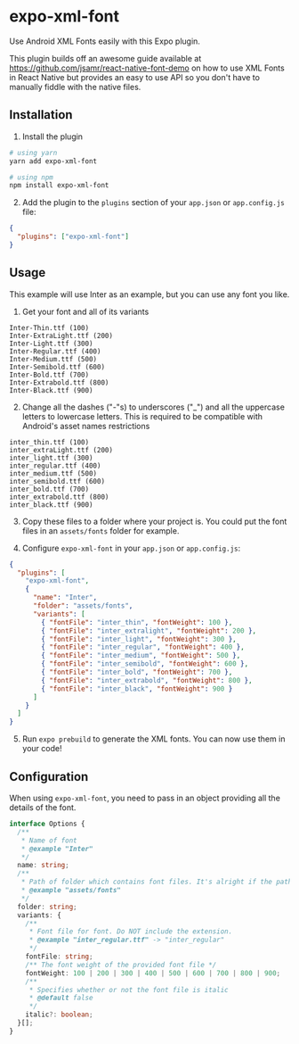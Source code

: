# expo-xml-font

Use Android XML Fonts easily with this Expo plugin.

This plugin builds off an awesome guide available at https://github.com/jsamr/react-native-font-demo on how to use XML Fonts in React Native but provides an easy to use API so you don't have to manually fiddle with the native files.

## Installation

1. Install the plugin

```bash
# using yarn
yarn add expo-xml-font

# using npm
npm install expo-xml-font
```

2. Add the plugin to the `plugins` section of your `app.json` or `app.config.js` file:

```json
{
  "plugins": ["expo-xml-font"]
}
```

## Usage

This example will use Inter as an example, but you can use any font you like.

1. Get your font and all of its variants

```
Inter-Thin.ttf (100)
Inter-ExtraLight.ttf (200)
Inter-Light.ttf (300)
Inter-Regular.ttf (400)
Inter-Medium.ttf (500)
Inter-Semibold.ttf (600)
Inter-Bold.ttf (700)
Inter-Extrabold.ttf (800)
Inter-Black.ttf (900)
```

2. Change all the dashes ("-"s) to underscores ("\_") and all the uppercase letters to lowercase letters. This is required to be compatible with Android's asset names restrictions

```
inter_thin.ttf (100)
inter_extraLight.ttf (200)
inter_light.ttf (300)
inter_regular.ttf (400)
inter_medium.ttf (500)
inter_semibold.ttf (600)
inter_bold.ttf (700)
inter_extrabold.ttf (800)
inter_black.ttf (900)
```

3. Copy these files to a folder where your project is. You could put the font files in an `assets/fonts` folder for example.

4. Configure `expo-xml-font` in your `app.json` or `app.config.js`:

```json
{
  "plugins": [
    "expo-xml-font",
    {
      "name": "Inter",
      "folder": "assets/fonts",
      "variants": [
        { "fontFile": "inter_thin", "fontWeight": 100 },
        { "fontFile": "inter_extralight", "fontWeight": 200 },
        { "fontFile": "inter_light", "fontWeight": 300 },
        { "fontFile": "inter_regular", "fontWeight": 400 },
        { "fontFile": "inter_medium", "fontWeight": 500 },
        { "fontFile": "inter_semibold", "fontWeight": 600 },
        { "fontFile": "inter_bold", "fontWeight": 700 },
        { "fontFile": "inter_extrabold", "fontWeight": 800 },
        { "fontFile": "inter_black", "fontWeight": 900 }
      ]
    }
  ]
}
```

5. Run `expo prebuild` to generate the XML fonts. You can now use them in your code!

## Configuration

When using `expo-xml-font`, you need to pass in an object providing all the details of the font.

```ts
interface Options {
  /**
   * Name of font
   * @example "Inter"
   */
  name: string;
  /**
   * Path of folder which contains font files. It's alright if the path is relative.
   * @example "assets/fonts"
   */
  folder: string;
  variants: {
    /**
     * Font file for font. Do NOT include the extension.
     * @example "inter_regular.ttf" -> "inter_regular"
     */
    fontFile: string;
    /** The font weight of the provided font file */
    fontWeight: 100 | 200 | 300 | 400 | 500 | 600 | 700 | 800 | 900;
    /**
     * Specifies whether or not the font file is italic
     * @default false
     */
    italic?: boolean;
  }[];
}
```
